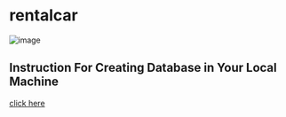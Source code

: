 # rentalcar
![image](https://user-images.githubusercontent.com/39033056/182189185-97c12639-d2d3-408d-bb0a-5c402a6d7c69.png)

## Instruction For Creating Database in Your Local Machine
[click here](https://github.com/rohitsengar001/rentalcar/blob/master/schema/schema.md)
